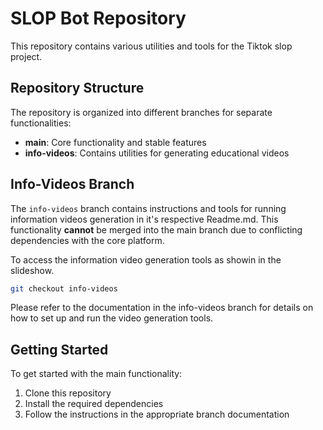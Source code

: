 # SLOP Bot Repository

This repository contains various utilities and tools for the  Tiktok slop project.

## Repository Structure

The repository is organized into different branches for separate functionalities:

- **main**: Core functionality and stable features
- **info-videos**: Contains utilities for generating educational videos

## Info-Videos Branch

The `info-videos` branch contains instructions and tools for running information videos generation in it's respective Readme.md. This functionality **cannot** be merged into the main branch due to conflicting dependencies with the core platform.

To access the information video generation tools as showin in the slideshow.

```bash
git checkout info-videos
```

Please refer to the documentation in the info-videos branch for details on how to set up and run the video generation tools.

## Getting Started

To get started with the main functionality:

1. Clone this repository
2. Install the required dependencies
3. Follow the instructions in the appropriate branch documentation 
